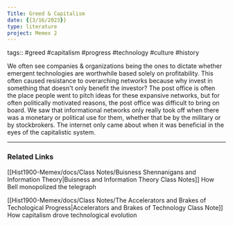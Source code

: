 ```yaml
---
Title: Greed & Capitalism
date: {{3/16/2023}}
type: literature
project: Memex 2
---
```

tags:: #greed #capitalism #progress #technology #culture #history

We often see companies & organizations being the ones to dictate whether emergent technologies are worthwhile based solely on profitability. This often caused resistance to overarching networks because why invest in something that doesn't only benefit the investor? The post office is often the place people went to pitch ideas for these expansive networks, but for often politically motivated reasons, the post office was difficult to bring on board. We saw that informational networks only really took off when there was a monetary or political use for them, whether that be by the military or by stockbrokers. The internet only came about when it was beneficial in the eyes of the capitalistic system.

---
### Related Links

[[Hist1900-Memex/docs/Class Notes/Buisness Shennanigans and Information Theory|Buisness and Information Theory Class Notes]]
	How Bell monopolized the telegraph

[[Hist1900-Memex/docs/Class Notes/The Accelerators and Brakes of Techological Progress|Accelerators and Brakes of Technology Class Note]]
	How capitalism drove technological evolution